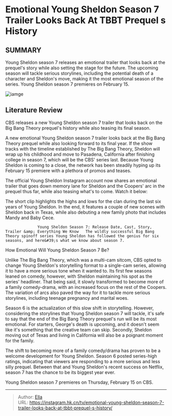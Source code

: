 # Emotional Young Sheldon Season 7 Trailer Looks Back At TBBT Prequel s History


## SUMMARY 



  Young Sheldon season 7 releases an emotional trailer that looks back at the prequel&#39;s story while also setting the stage for the future.   The upcoming season will tackle serious storylines, including the potential death of a character and Sheldon&#39;s move, making it the most emotional season of the series.   Young Sheldon season 7 premieres on February 15.  

![iamge](https://static1.srcdn.com/wordpress/wp-content/uploads/2024/01/the-cast-of-young-sheldon-season-7.jpg)

## Literature Review

CBS releases a new Young Sheldon season 7 trailer that looks back on the Big Bang Theory prequel&#39;s history while also teasing its final season. 




A new emotional Young Sheldon season 7 trailer looks back at the Big Bang Theory prequel while also looking forward to its final year. If the show tracks with the timeline established by The Big Bang Theory, Sheldon will wrap up his childhood and move to Pasadena, California after finishing college in season 7, which will be the CBS&#39; series last. Because Young Sheldon is coming to a close, the network has been steadily hyping up its February 15 premiere with a plethora of promos and teases.




The official Young Sheldon Instagram account now shares an emotional trailer that goes down memory lane for Sheldon and the Coopers&#39; arc in the prequel thus far, while also teasing what&#39;s to come. Watch it below:


 

The short clip highlights the highs and lows for the clan during the last six years of Young Sheldon. In the end, it features a couple of new scenes with Sheldon back in Texas, while also debuting a new family photo that includes Mandy and Baby Cece.

                  Young Sheldon Season 7: Release Date, Cast, Story, Trailer &amp; Everything We Know   The wildly successful Big Bang Theory spinoff series Young Sheldon has followed the genius for six seasons, and here&#39;s what we know about season 7.   


 How Emotional Will Young Sheldon Season 7 Be? 
          




Unlike The Big Bang Theory, which was a multi-cam sitcom, CBS opted to change Young Sheldon&#39;s storytelling format to a single-cam series, allowing it to have a more serious tone when it wanted to. Its first few seasons leaned on comedy, however, with Sheldon maintaining his spot as the series&#39; headliner. That being said, it slowly transformed to become more of a family comedy-drama, with an increased focus on the rest of the Coopers. The variation of arcs also paved the way for it to tackle more serious storylines, including teenage pregnancy and marital woes.

Season 6 is the actualization of this slow shift in storytelling. However, considering the storylines that Young Sheldon season 7 will tackle, it&#39;s safe to say that the end of the Big Bang Theory prequel&#39;s run will be its most emotional. For starters, George&#39;s death is upcoming, and it doesn&#39;t seem like it&#39;s something that the creative team can skip. Secondly, Sheldon moving out of Texas and living in California will also be a poignant moment for the family.




The shift to becoming more of a family comedy/drama has proven to be a welcome development for Young Sheldon. Season 6 posted series-high ratings, indicating that viewers are responding to a more serious and less silly prequel. Between that and Young Sheldon&#39;s recent success on Netflix, season 7 has the chance to be its biggest year ever.



Young Sheldon season 7 premieres on Thursday, February 15 on CBS.






---

> Author: [Ella](https://instagram.hk.cn/)  
> URL: https://instagram.hk.cn/tv/emotional-young-sheldon-season-7-trailer-looks-back-at-tbbt-prequel-s-history/  

